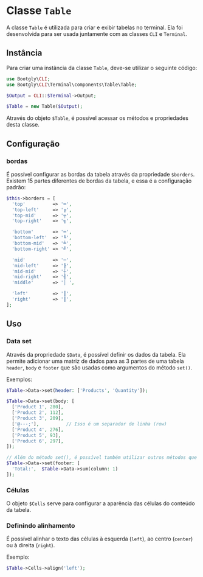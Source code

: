 # Classe `Table`

A classe `Table` é utilizada para criar e exibir tabelas no terminal. Ela foi desenvolvida para ser usada juntamente com as classes `CLI` e `Terminal`.

## Instância

Para criar uma instância da classe `Table`, deve-se utilizar o seguinte código:

```php
use Bootgly\CLI;
use Bootgly\CLI\Terminal\components\Table\Table;

$Output = CLI::$Terminal->Output;

$Table = new Table($Output);
```

Através do objeto `$Table`, é possível acessar os métodos e propriedades desta classe.

## Configuração

### bordas

É possível configurar as bordas da tabela através da propriedade `$borders`.
Existem 15 partes diferentes de bordas da tabela, e essa é a configuração padrão:

```php
$this->borders = [
  'top'          => '═',
  'top-left'     => '╔',
  'top-mid'      => '╤',
  'top-right'    => '╗',

  'bottom'       => '═',
  'bottom-left'  => '╚',
  'bottom-mid'   => '╧',
  'bottom-right' => '╝',

  'mid'          => '─',
  'mid-left'     => '╟',
  'mid-mid'      => '┼',
  'mid-right'    => '╢',
  'middle'       => '│ ',

  'left'         => '║',
  'right'        => '║',
];
```

## Uso

### Data set

Através da propriedade `$Data`, é possível definir os dados da tabela.
Ela permite adicionar uma matriz de dados para as 3 partes de uma tabela `header`, `body` e `footer` que são usadas como argumentos do método `set()`.

Exemplos:

```php
$Table->Data->set(header: ['Products', 'Quantity']);

$Table->Data->set(body: [
  ['Product 1', 280],
  ['Product 2', 112],
  ['Product 3', 209],
  ['@---;'],          // Isso é um separador de linha (row)
  ['Product 4', 276],
  ['Product 5', 93],
  ['Product 6', 297],
]);

// Além do método set(), é possível também utilizar outros métodos que trabalham com dados de tabelas como o sum que aqui é utilizado para calcular o somatório dos valores da coluna 1 e já mostrar o "Total" no rodapé da tabela
$Table->Data->set(footer: [
  'Total:',  $Table->Data->sum(column: 1)
]);
```

### Células

O objeto `$Cells` serve para configurar a aparência das células do conteúdo da tabela.

### Definindo alinhamento

É possível alinhar o texto das células à esquerda (`left`), ao centro (`center`) ou à direita (`right`).

Exemplo:

```php
$Table->Cells->align('left');
```
